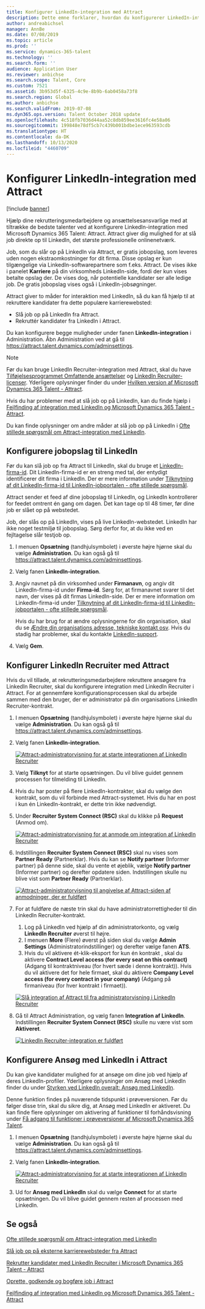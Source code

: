 ```yaml
---
title: Konfigurer LinkedIn-integration med Attract
description: Dette emne forklarer, hvordan du konfigurerer LinkedIn-integration for Microsoft Dynamics 365 Talent - Attract, så du nemt kan slå job op på LinkedIn fra Attract, så dine rekrutteringsmedarbejdere kan synkronisere deres rekrutteringsoplysninger med en kandidats LinkedIn-profil.
author: andreabichsel
manager: AnnBe
ms.date: 07/08/2019
ms.topic: article
ms.prod: ''
ms.service: dynamics-365-talent
ms.technology: ''
ms.search.form: ''
audience: Application User
ms.reviewer: anbichse
ms.search.scope: Talent, Core
ms.custom: 7521
ms.assetid: 3b953d5f-6325-4c9e-8b9b-6ab0458a73f8
ms.search.region: Global
ms.author: anbichse
ms.search.validFrom: 2019-07-08
ms.dyn365.ops.version: Talent October 2018 update
ms.openlocfilehash: 4c518fb7036d44aa52c8db859ee3616fc4e58a06
ms.sourcegitcommit: 199848e78df5cb7c439b001bdbe1ece963593cdb
ms.translationtype: HT
ms.contentlocale: da-DK
ms.lasthandoff: 10/13/2020
ms.locfileid: "4460709"
---
```

# <a name="set-up-linkedin-integration-with-attract"></a>Konfigurer LinkedIn-integration med Attract

[!include [banner](includes/banner.md)]

Hjælp dine rekrutteringsmedarbejdere og ansættelsesansvarlige med at tiltrække de bedste talenter ved at konfigurere LinkedIn-integration med Microsoft Dynamics 365 Talent: Attract. Attract giver dig mulighed for at slå job direkte op til LinkedIn, det største professionelle onlinenetværk.

Job, som du slår op på LinkedIn via Attract, er gratis jobopslag, som leveres uden nogen ekstraomkostninger for dit firma. Disse opslag er kun tilgængelige via LinkedIn-softwarepartnere som f.eks. Attract. De vises ikke i panelet **Karriere** på din virksomheds LinkedIn-side, fordi der kun vises betalte opslag der. De vises dog, når potentielle kandidater ser alle ledige job. De gratis jobopslag vises også i LinkedIn-jobsøgninger.

Attract giver to måder for interaktion med LinkedIn, så du kan få hjælp til at rekruttere kandidater fra dette populære karrierewebsted:

- Slå job op på LinkedIn fra Attract.
- Rekruttér kandidater fra LinkedIn i Attract.

Du kan konfigurere begge muligheder under fanen **LinkedIn-integration** i Administration. Åbn Administration ved at gå til <https://attract.talent.dynamics.com/adminsettings>.

> [!NOTE]
> Før du kan bruge LinkedIn Recruiter-integration med Attract, skal du have [Tilføjelsesprogrammet Omfattende ansættelser](https://docs.microsoft.com/dynamics365/unified-operations/talent/attract-comprehensive-hiring) og [LinkedIn Recruiter-licenser](https://business.linkedin.com/talent-solutions/cx/17/08/recruiter-demo-fs2-k18). Yderligere oplysninger finder du under [Hvilken version af Microsoft Dynamics 365 Talent - Attract](./attract-comprehensive-hiring.md).

Hvis du har problemer med at slå job op på LinkedIn, kan du finde hjælp i [Fejlfinding af integration med LinkedIn og Microsoft Dynamics 365 Talent - Attract](./attract-troubleshoot-linkedin.md).

Du kan finde oplysninger om andre måder at slå job op på LinkedIn i [Ofte stillede spørgsmål om Attract-integration med LinkedIn](./attract-linkedin-faq.md).

## <a name="configure-job-posting-to-linkedin"></a>Konfigurere jobopslag til LinkedIn

Før du kan slå job op fra Attract til LinkedIn, skal du bruge et [LinkedIn-firma-id](https://aka.ms/findID). Dit LinkedIn-firma-id er en streng med tal, der entydigt identificerer dit firma i LinkedIn. Der er mere information under [Tilknytning af dit LinkedIn-firma-id til LinkedIn-jobportalen - ofte stillede spørgsmål](https://aka.ms/findID).

Attract sender et feed af dine jobopslag til LinkedIn, og LinkedIn kontrollerer for feedet omtrent én gang om dagen. Det kan tage op til 48 timer, før dine job er slået op på webstedet.

Job, der slås op på LinkedIn, vises på live LinkedIn-webstedet. LinkedIn har ikke noget testmiljø til jobopslag. Sørg derfor for, at du ikke ved en fejltagelse slår testjob op. 

1. I menuen **Opsætning** (tandhjulsymbolet) i øverste højre hjørne skal du vælge **Administration**. Du kan også gå til <https://attract.talent.dynamics.com/adminsettings>.
2. Vælg fanen **LinkedIn-integration**.
3. Angiv navnet på din virksomhed under **Firmanavn**, og angiv dit LinkedIn-firma-id under **Firma-id**. Sørg for, at firmanavnet svarer til det navn, der vises på dit firmas LinkedIn-side. Der er mere information om LinkedIn-firma-id under [Tilknytning af dit LinkedIn-firma-id til LinkedIn-jobportalen - ofte stillede spørgsmål](https://www.linkedin.com/help/linkedin/answer/98972).

    Hvis du har brug for at ændre oplysningerne for din organisation, skal du se [Ændre din organisations adresse, tekniske kontakt osv](https://docs.microsoft.com/office365/admin/manage/change-address-contact-and-more). Hvis du stadig har problemer, skal du kontakte [LinkedIn-support](https://www.linkedin.com/help/linkedin).

4. Vælg **Gem**.

## <a name="set-up-linkedin-recruiter-with-attract"></a>Konfigurer LinkedIn Recruiter med Attract 

Hvis du vil tillade, at rekrutteringsmedarbejdere rekruttere ansøgere fra LinkedIn Recruiter, skal du konfigurere integration med LinkedIn Recruiter i Attract. For at gennemføre konfigurationsprocessen skal du arbejde sammen med den bruger, der er administrator på din organisations LinkedIn Recruiter-kontrakt.

1. I menuen **Opsætning** (tandhjulsymbolet) i øverste højre hjørne skal du vælge **Administration**. Du kan også gå til <https://attract.talent.dynamics.com/adminsettings>.
2. Vælg fanen **LinkedIn-integration**.

    [![Attract-administratorvisning for at starte integrationen af LinkedIn Recruiter](./media/LinkedInConnect.png)](./media/LinkedInConnect.png)

3. Vælg **Tilknyt** for at starte opsætningen. Du vil blive guidet gennem processen for tilmelding til LinkedIn.
4. Hvis du har poster på flere LinkedIn-kontrakter, skal du vælge den kontrakt, som du vil forbinde med Attract-systemet. Hvis du har en post i kun én LinkedIn-kontrakt, er dette trin ikke nødvendigt.
5. Under **Recruiter System Connect (RSC)** skal du klikke på **Request** (Anmod om).

    [![Attract-administratorvisning for at anmode om integration af LinkedIn Recruiter](./media/RequestLinkedInRSC.png)](./media/RequestLinkedInRSC.png)

6. Indstillingen **Recruiter System Connect (RSC)** skal nu vises som **Partner Ready** (Partnerklar). Hvis du kan se **Notify partner** (Informer partner) på denne side, skal du vente et øjeblik, vælge **Notify partner** (Informer partner) og derefter opdatere siden. Indstillingen skulle nu blive vist som **Partner Ready** (Partnerklar).

    [![Attract-administratorvisning til angivelse af Attract-siden af anmodninger, der er fuldført](./media/PartnerReadyRSC.png)](./media/PartnerReadyRSC.png)

7. For at fuldføre de næste trin skal du have administratorrettigheder til din LinkedIn Recruiter-kontrakt.

    1. Log på LinkedIn ved hjælp af din administratorkonto, og vælg **LinkedIn Recruiter** øverst til højre. 
    2. I menuen **More** (Flere) øverst på siden skal du vælge **Admin Settings** (Administratorindstillinger) og derefter vælge fanen **ATS**.
    3. Hvis du vil aktivere ét-klik-eksport for kun én kontrakt , skal du aktivere **Contract Level access (for every seat on this contract)** (Adgang til kontraktniveau (for hvert sæde i denne kontrakt)). Hvis du vil aktivere det for hele firmaet, skal du aktivere **Company Level access (for every contract in your company)** (Adgang på firmaniveau (for hver kontrakt i firmaet)).

    [![Slå integration af Attract til fra administratorvisning i LinkedIn Recruiter](./media/EnableRSC.png)](./media/EnableRSC.png)

8. Gå til Attract Administration, og vælg fanen **Integration af LinkedIn**. Indstillingen **Recruiter System Connect (RSC)** skulle nu være vist som **Aktiveret**.

    [![LinkedIn Recruiter-integration er fuldført](./media/RSCSetupComplete.png)](./media/RSCSetupComplete.png)

## <a name="set-up-apply-with-linkedin-in-attract"></a>Konfigurere Ansøg med LinkedIn i Attract

Du kan give kandidater mulighed for at ansøge om dine job ved hjælp af deres LinkedIn-profiler. Yderligere oplysninger om Ansøg med LinkedIn finder du under [Styrken ved LinkedIn overalt: Ansøg med LinkedIn](https://blog.linkedin.com/2011/07/24/apply-with-linkedin).

Denne funktion findes på nuværende tidspunkt i prøveversionen. Før du følger disse trin, skal du sikre dig, at Ansøg med LinkedIn er aktiveret. Du kan finde flere oplysninger om aktivering af funktioner til forhåndsvisning under [Få adgang til funktioner i prøveversioner af Microsoft Dynamics 365 Talent](./access-preview-feature.md).

1. I menuen **Opsætning** (tandhjulsymbolet) i øverste højre hjørne skal du vælge **Administration**. Du kan også gå til <https://attract.talent.dynamics.com/adminsettings>.
2. Vælg fanen **LinkedIn-integration**.

    [![Attract-administratorvisning for at starte integrationen af LinkedIn Recruiter](./media/LinkedInConnect.png)](./media/LinkedInConnect.png)

3. Ud for **Ansøg med LinkedIn** skal du vælge **Connect** for at starte opsætningen. Du vil blive guidet gennem resten af processen med LinkedIn.

## <a name="see-also"></a>Se også

[Ofte stillede spørgsmål om Attract-integration med LinkedIn](./attract-linkedin-faq.md)

[Slå job op på eksterne karrierewebsteder fra Attract](./posting-jobs-external.md)

[Rekrutter kandidater med LinkedIn Recruiter i Microsoft Dynamics 365 Talent - Attract](./attract-linkedin-recruiter.md)

[Oprette, godkende og bogføre job i Attract](./creating-jobs-attract.md)

[Fejlfinding af integration med LinkedIn og Microsoft Dynamics 365 Talent - Attract](./attract-troubleshoot-linkedin.md)

